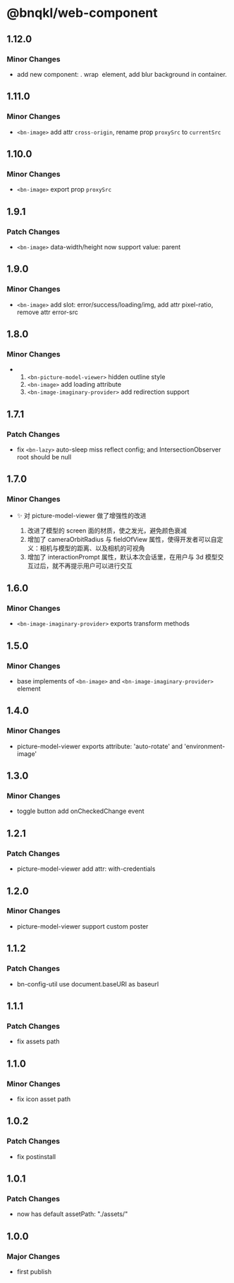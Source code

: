 # @bnqkl/web-component

## 1.12.0

### Minor Changes

- add new component: <bn-blur-ground-image />.
  wrap <img/> element, add blur background in container.

## 1.11.0

### Minor Changes

- `<bn-image>` add attr `cross-origin`, rename prop `proxySrc` to `currentSrc`

## 1.10.0

### Minor Changes

- `<bn-image>` export prop `proxySrc`

## 1.9.1

### Patch Changes

- `<bn-image>` data-width/height now support value: parent

## 1.9.0

### Minor Changes

- `<bn-image>` add slot: error/success/loading/img, add attr pixel-ratio, remove attr error-src

## 1.8.0

### Minor Changes

- 1. `<bn-picture-model-viewer>` hidden outline style
  2. `<bn-image>` add loading attribute
  3. `<bn-image-imaginary-provider>` add redirection support

## 1.7.1

### Patch Changes

- fix `<bn-lazy>` auto-sleep miss reflect config; and IntersectionObserver root should be null

## 1.7.0

### Minor Changes

- :sparkles: 对 picture-model-viewer 做了增强性的改进

  1. 改进了模型的 screen 面的材质，使之发光，避免颜色衰减
  2. 增加了 cameraOrbitRadius 与 fieldOfView 属性，使得开发者可以自定义：相机与模型的距离、以及相机的可视角
  3. 增加了 interactionPrompt 属性，默认本次会话里，在用户与 3d 模型交互过后，就不再提示用户可以进行交互

## 1.6.0

### Minor Changes

- `<bn-image-imaginary-provider>` exports transform methods

## 1.5.0

### Minor Changes

- base implements of `<bn-image>` and `<bn-image-imaginary-provider>` element

## 1.4.0

### Minor Changes

- picture-model-viewer exports attribute: 'auto-rotate' and 'environment-image'

## 1.3.0

### Minor Changes

- toggle button add onCheckedChange event

## 1.2.1

### Patch Changes

- picture-model-viewer add attr: with-credentials

## 1.2.0

### Minor Changes

- picture-model-viewer support custom poster

## 1.1.2

### Patch Changes

- bn-config-util use document.baseURI as baseurl

## 1.1.1

### Patch Changes

- fix assets path

## 1.1.0

### Minor Changes

- fix icon asset path

## 1.0.2

### Patch Changes

- fix postinstall

## 1.0.1

### Patch Changes

- <bn-config-util/> now has default assetPath: "./assets/"

## 1.0.0

### Major Changes

- first publish

